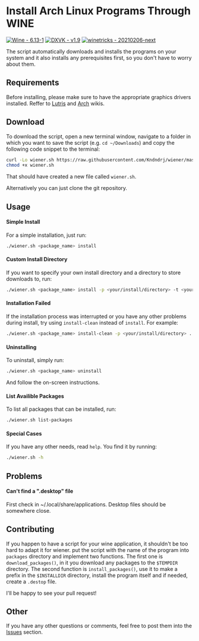 # Install Arch Linux Programs Through WINE
[![Wine - 6.13-1](https://img.shields.io/badge/Wine-6.13--1-red?style=for-the-badge)](https://www.winehq.org/) [![DXVK - v1.9](https://img.shields.io/badge/DXVK-v1.9-2ea44f?style=for-the-badge)](https://github.com/doitsujin/dxvk) [![winetricks - 20210206-next](https://img.shields.io/badge/winetricks-20210206--next-2ea44f?style=for-the-badge)](https://github.com/Winetricks/winetricks)

The script automatically downloads and installs the programs on your system and
it also installs any prerequisites first, so you don't have to worry about
them.

## Requirements
Before installing, please make sure to have the appropriate graphics drivers
installed. Reffer to
[Lutris](https://github.com/lutris/docs/blob/master/InstallingDrivers.md#arch--manjaro--other-arch-derivatives)
and [Arch](https://wiki.archlinux.org/title/Xorg#Driver_installation) wikis.

## Download
To download the script, open a new terminal window, navigate to a folder in
which you want to save the script (e.g. `cd ~/Downloads`) and copy the
following code snippet to the terminal:
```sh
curl -Lo wiener.sh https://raw.githubusercontent.com/Kndndrj/wiener/master/wiener.sh; \
chmod +x wiener.sh
```
That should have created a new file called `wiener.sh`.

Alternatively you can just clone the git repository.

## Usage
#### Simple Install
For a simple installation, just run:
```sh
./wiener.sh <package_name> install
```
#### Custom Install Directory
If you want to specify your own install directory and a directory to store
downloads to, run:
```sh
./wiener.sh <package_name> install -p <your/install/directory> -t <your/downloads/directory>
```
#### Installation Failed
If the installation process was interrupted or you have any other problems
during install, try using `install-clean` instead of `install`. For example:
```sh
./wiener.sh <package_name> install-clean -p <your/install/directory> ...
```
#### Uninstalling
To uninstall, simply run:
```sh
./wiener.sh <package_name> uninstall
```
And follow the on-screen instructions.
#### List Availible Packages
To list all packages that can be installed, run:
```sh
./wiener.sh list-packages
```
#### Special Cases
If you have any other needs, read `help`. You find it by running:
```sh
./wiener.sh -h
```

## Problems
#### Can't find a ".desktop" file
First check in ~/.local/share/applications. Desktop files should be somewhere
close.

## Contributing
If you happen to have a script for your wine application, it shouldn't be too
hard to adapt it for wiener. put the script with the name of the program into
`packages` directory and implement two functions. The first one is
`download_packages()`, in it you download any packages to the `$TEMPDIR`
directory. The second function is `install_packages()`, use it to make a prefix
in the `$INSTALLDIR` directory, install the program itself and if needed,
create a `.destop` file.

I'll be happy to see your pull request!

## Other
If you have any other questions or comments, feel free to post them into the
[Issues](https://github.com/Kndndrj/wiener/issues) section.
